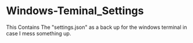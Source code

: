 # Windows-Teminal_Settings
This Contains The "settings.json" as a back up for the windows terminal in case I mess something up.
